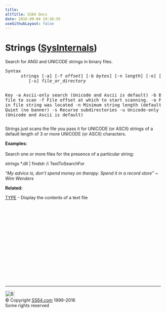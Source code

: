 ```yaml
---
title:
altTitle: SS64 Docs
date: 2016-09-04 19:26:55
useGithubLayout: false
---
```

<!-- #BeginLibraryItem "/Library/head_nt.lbi" --><!-- #EndLibraryItem --><h1>Strings (<abbr title="Download strings"><a href="http://technet.microsoft.com/en-us/sysinternals/bb897439.aspx">SysInternals</a></abbr>)</h1>
<p>Search for ANSI and UNICODE strings in binary files.</p>
<pre>Syntax
      strings [-a] [-f <i>offset</i>] [-b <i>bytes</i>] [-n <i>length</i>] [-o] [-q] [-s]
         [-u] <i>file_or_directory</i>

Key
   -a  Ascii-only search (Unicode and Ascii is default)
   -b  Bytes of file to scan
   -f  File offset at which to start scanning.
   -o  Print offset in file string was located
   -n  Minimum string length (default is 3)
   -q  Quiet (no banner)
   -s  Recurse subdirectories
   -u  Unicode-only search (Unicode and Ascii is default)</pre>
<p>Strings just scans the file you pass it for UNICODE (or ASCII) strings of a default length of 3 or more UNICODE (or ASCII) characters. <span class="code"></span></p>
<p><b>Examples:</b><br><br>
Search one or more files for the presence of a particular string:</p>
<p class="code">strings *.dll | findstr /i TextToSearchFor</p>
<p class="quote"><i>“My advice is, don’t spend money on therapy. Spend it in a record store” ~ Wim Wenders</i></p>
<p><b>Related:</b></p>
<p><a href="type.html">TYPE</a> - Display the contents of a text file</p><!-- #BeginLibraryItem "/Library/foot_nt.lbi" --><p>
<!-- windows300 -->
<ins class="adsbygoogle" style="display:inline-block;width:300px;height:250px" data-ad-client="ca-pub-6140977852749469" data-ad-slot="7649547908"></ins>
<script>
(adsbygoogle = window.adsbygoogle || []).push({});
</script></p>
<hr>
<div id="bl" class="footer"><a href="strings.html#"><img src="../images/top.png" width="30" height="22" alt="Back to the Top"></a></div>
<div id="br" class="footer, tagline">© Copyright <a href="http://ss64.com/">SS64.com</a> 1999-2016<br>
Some rights reserved</div><!-- #EndLibraryItem -->
